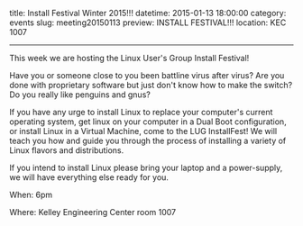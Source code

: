 title: Install Festival Winter 2015!!!
datetime: 2015-01-13 18:00:00
category: events
slug: meeting20150113
preview: INSTALL FESTIVAL!!!
location: KEC 1007

---

This week we are hosting the Linux User's Group Install Festival!

Have you or someone close to you been battline virus after virus? Are you done
with proprietary software but just don't know how to make the switch? Do you
really like penguins and gnus?

If you have any urge to install Linux to replace your computer's current
operating system, get linux on your computer in a Dual Boot configuration, or
install Linux in a Virtual Machine, come to the LUG InstallFest! We will teach
you how and guide you through the process of installing a variety of Linux
flavors and distributions.

If you intend to install Linux please bring your laptop and a power-supply,
we will have everything else ready for you. 

When: 6pm

Where: Kelley Engineering Center room 1007
